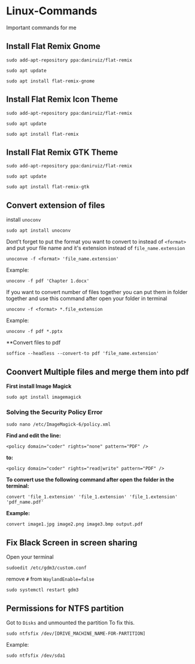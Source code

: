 # Linux-Commands
Important commands for me


## Install Flat Remix Gnome

```
sudo add-apt-repository ppa:daniruiz/flat-remix
```

```
sudo apt update
```

```
sudo apt install flat-remix-gnome
```

## Install Flat Remix Icon Theme

```
sudo add-apt-repository ppa:daniruiz/flat-remix
```

```
sudo apt update
```

```
sudo apt install flat-remix
```

## Install Flat Remix GTK Theme

```
sudo add-apt-repository ppa:daniruiz/flat-remix
```

```
sudo apt update
```

```
sudo apt install flat-remix-gtk

```

## Convert extension of files

install `unoconv`

```
sudo apt install unoconv
```

Dont't forget to put the format you want to convert to instead of `<format>` and put your file name and it's extension instead of `file_name.extension`

```
unoconve -f <format> 'file_name.extension'
```

Example:

```
unoconv -f pdf 'Chapter 1.docx'
```

If you want to convert number of files together you can put them in folder together and use this command after open your folder in terminal

```
unoconv -f <format> *.file_extension
```

Example:

```
unoconv -f pdf *.pptx
```

**Convert files to pdf

```
soffice --headless --convert-to pdf 'file_name.extension'
```

## Coonvert Multiple files and merge them into pdf

**First install Image Magick**

```
sudo apt install imagemagick
```

### Solving the Security Policy Error

```
sudo nano /etc/ImageMagick-6/policy.xml
```

**Find and edit the line:**

```
<policy domain="coder" rights="none" pattern="PDF" />
```

**to:**

```
<policy domain="coder" rights="read|write" pattern="PDF" />
```

**To convert use the following command after open the folder in the terminal:**

```
convert 'file_1.extension' 'file_1.extension' 'file_1.extension' 'pdf_name.pdf'
```

**Example:**

```
convert image1.jpg image2.png image3.bmp output.pdf
```

## Fix Black Screen in screen sharing

Open your terminal

```
sudoedit /etc/gdm3/custom.conf
```

remove `#` from `WaylandEnable=false`

```
sudo systemctl restart gdm3
```

## Permissions for NTFS partition

Got to `Disks` and unmounted the partition
To fix this.

```
sudo ntfsfix /dev/[DRIVE_MACHINE_NAME-FOR-PARTITION]
```

Example:

```
sudo ntfsfix /dev/sda1
```
